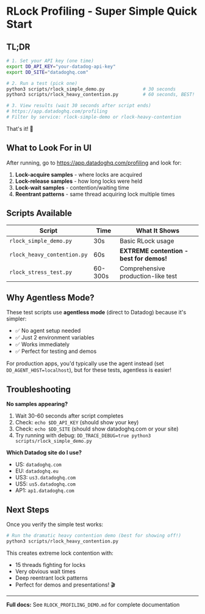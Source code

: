 # RLock Profiling - Super Simple Quick Start

## TL;DR

```bash
# 1. Set your API key (one time)
export DD_API_KEY="your-datadog-api-key"
export DD_SITE="datadoghq.com"

# 2. Run a test (pick one)
python3 scripts/rlock_simple_demo.py              # 30 seconds
python3 scripts/rlock_heavy_contention.py         # 60 seconds, BEST!

# 3. View results (wait 30 seconds after script ends)
# https://app.datadoghq.com/profiling
# Filter by service: rlock-simple-demo or rlock-heavy-contention
```

That's it! 🎉

## What to Look For in UI

After running, go to https://app.datadoghq.com/profiling and look for:

1. **Lock-acquire samples** - where locks are acquired
2. **Lock-release samples** - how long locks were held
3. **Lock-wait samples** - contention/waiting time
4. **Reentrant patterns** - same thread acquiring lock multiple times

## Scripts Available

| Script | Time | What It Shows |
|--------|------|---------------|
| `rlock_simple_demo.py` | 30s | Basic RLock usage |
| `rlock_heavy_contention.py` | 60s | **EXTREME contention - best for demos!** |
| `rlock_stress_test.py` | 60-300s | Comprehensive production-like test |

## Why Agentless Mode?

These test scripts use **agentless mode** (direct to Datadog) because it's simpler:

- ✅ No agent setup needed
- ✅ Just 2 environment variables  
- ✅ Works immediately
- ✅ Perfect for testing and demos

For production apps, you'd typically use the agent instead (set `DD_AGENT_HOST=localhost`), but for these tests, agentless is easier!

## Troubleshooting

**No samples appearing?**

1. Wait 30-60 seconds after script completes
2. Check: `echo $DD_API_KEY` (should show your key)
3. Check: `echo $DD_SITE` (should show datadoghq.com or your site)
4. Try running with debug: `DD_TRACE_DEBUG=true python3 scripts/rlock_simple_demo.py`

**Which Datadog site do I use?**

- US: `datadoghq.com`
- EU: `datadoghq.eu`
- US3: `us3.datadoghq.com`
- US5: `us5.datadoghq.com`
- AP1: `ap1.datadoghq.com`

## Next Steps

Once you verify the simple test works:

```bash
# Run the dramatic heavy contention demo (best for showing off!)
python3 scripts/rlock_heavy_contention.py
```

This creates extreme lock contention with:
- 15 threads fighting for locks
- Very obvious wait times
- Deep reentrant lock patterns
- Perfect for demos and presentations! 🎬

---

**Full docs:** See `RLOCK_PROFILING_DEMO.md` for complete documentation

